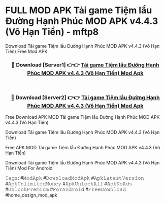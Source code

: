 # FULL MOD APK Tải game Tiệm lẩu Đường Hạnh Phúc MOD APK v4.4.3 (Vô Hạn Tiền) - mftp8
Download Tải game Tiệm lẩu Đường Hạnh Phúc MOD APK v4.4.3 (Vô Hạn Tiền) Free Mod APK

<div align="center">
<h3>🔴 Download [Server1] 👉👉 <a href="https://apk-comot.site?title=Tải_game_Tiệm_lẩu_Đường_Hạnh_Phúc_MOD_APK_v4.4.3_(Vô_Hạn_Tiền)">Tải game Tiệm lẩu Đường Hạnh Phúc MOD APK v4.4.3 (Vô Hạn Tiền) Mod Apk</a></h3><br>

<h3>🔴 Download [Server2] 👉👉 <a href="https://apk-comot.site?title=Tải_game_Tiệm_lẩu_Đường_Hạnh_Phúc_MOD_APK_v4.4.3_(Vô_Hạn_Tiền)">Tải game Tiệm lẩu Đường Hạnh Phúc MOD APK v4.4.3 (Vô Hạn Tiền) Mod Apk</a></h3>
</div>


Free Download APK MOD Tải game Tiệm lẩu Đường Hạnh Phúc MOD APK v4.4.3 (Vô Hạn Tiền)

Download Tải game Tiệm lẩu Đường Hạnh Phúc MOD APK v4.4.3 (Vô Hạn Tiền) 

Free APK MOD Tải game Tiệm lẩu Đường Hạnh Phúc MOD APK v4.4.3 (Vô Hạn Tiền) 

Download Tải game Tiệm lẩu Đường Hạnh Phúc MOD APK v4.4.3 (Vô Hạn Tiền) Mod For Android

𝚃𝚊𝚐𝚜: #𝙼𝚘𝚍𝙰𝚙𝚔 #𝙳𝚘𝚠𝚗𝚕𝚘𝚊𝚍𝙼𝚘𝚍𝙰𝚙𝚔 #𝙰𝚙𝚔𝙻𝚊𝚝𝚎𝚜𝚝𝚅𝚎𝚛𝚜𝚒𝚘𝚗 #𝙰𝚙𝚔𝚄𝚗𝚕𝚒𝚖𝚒𝚝𝚎𝚍𝙼𝚘𝚗𝚎𝚢 #𝙰𝚙𝚔𝚄𝚗𝚕𝚘𝚌𝚔𝙰𝚕𝚕 #𝙰𝚙𝚔𝙽𝚘𝙰𝚍𝚜 #𝚄𝚗𝚕𝚘𝚌𝚔𝙿𝚛𝚎𝚖𝚒𝚞𝚖 #𝙵𝚘𝚛𝙰𝚗𝚍𝚛𝚘𝚒𝚍 #𝙵𝚛𝚎𝚎𝙳𝚘𝚠𝚗𝚕𝚘𝚊𝚍 #home_design_mod_apk